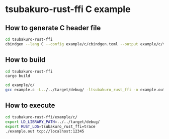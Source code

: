 # tsubakuro-rust-ffi C example

## How to generate C header file

```bash
cd tsubakuro-rust-ffi
cbindgen --lang C --config example/c/cbindgen.toml --output example/c/tsubakuro-rust-ffi.h
```

## How to build

```bash
cd tsubakuro-rust-ffi
cargo build

cd example/c/
gcc example.c -L../../target/debug/ -ltsubakuro_rust_ffi -o example.out
```

## How to execute

```bash
cd tsubakuro-rust-ffi/example/c/
export LD_LIBRARY_PATH=../../target/debug/
export RUST_LOG=tsubakuro_rust_ffi=trace
./example.out tcp://localhost:12345
```

